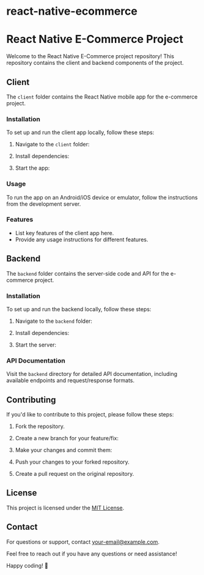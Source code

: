 # react-native-ecommerce
# React Native E-Commerce Project

Welcome to the React Native E-Commerce project repository! This repository contains the client and backend components of the project.

## Client

The `client` folder contains the React Native mobile app for the e-commerce project.

### Installation

To set up and run the client app locally, follow these steps:

1. Navigate to the `client` folder:

2. Install dependencies:

3. Start the app:

### Usage

To run the app on an Android/iOS device or emulator, follow the instructions from the development server.

### Features

- List key features of the client app here.
- Provide any usage instructions for different features.

## Backend

The `backend` folder contains the server-side code and API for the e-commerce project.

### Installation

To set up and run the backend locally, follow these steps:

1. Navigate to the `backend` folder:

2. Install dependencies:

3. Start the server:

### API Documentation

Visit the `backend` directory for detailed API documentation, including available endpoints and request/response formats.

## Contributing

If you'd like to contribute to this project, please follow these steps:

1. Fork the repository.

2. Create a new branch for your feature/fix:

3. Make your changes and commit them:

4. Push your changes to your forked repository.

5. Create a pull request on the original repository.

## License

This project is licensed under the [MIT License](LICENSE).

## Contact

For questions or support, contact [your-email@example.com](mailto:your-email@example.com).

Feel free to reach out if you have any questions or need assistance!

Happy coding! 🚀
